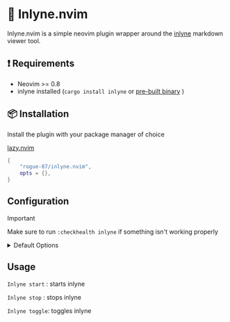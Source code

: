 # 📓 Inlyne.nvim

Inlyne.nvim is a simple neovim plugin wrapper around the [inlyne](https://github.com/Inlyne-Project/inlyne) markdown viewer tool.

## ❗ Requirements

- Neovim >= 0.8
- inlyne installed (`cargo install inlyne` or [pre-built binary](https://github.com/Inlyne-Project/inlyne/releases/tag/v0.5.0) )

## 📦 Installation

Install the plugin with your package manager of choice

[lazy.nvim](https://github.com/folke/lazy.nvim)

```lua
{
    "rogue-87/inlyne.nvim",
    opts = {},
}
```

## Configuration

> [!important]
> Make sure to run `:checkhealth inlyne` if something isn't working properly

<details>
    <summary>Default Options</summary>

```lua
    ---@class Inlyne.Config
    ---@field bin string
    local default_config = {
        bin = "inlyne" -- must be available in PATH
        temp_file = "/tmp/inlyne.md"
    }
```

</details>

## Usage

`Inlyne start` : starts inlyne

`Inlyne stop` : stops inlyne

`Inlyne toggle`: toggles inlyne
